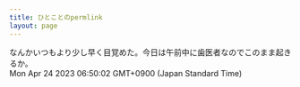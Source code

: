 ```yaml
---
title: ひとことのpermlink
layout: page
---
```

<div class="box" dt="1682286602522">
  なんかいつもより少し早く目覚めた。今日は午前中に歯医者なのでこのまま起きるか。
  <div class="content is-small">Mon Apr 24 2023 06:50:02 GMT+0900 (Japan Standard Time)</div>
</div>